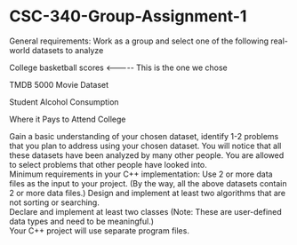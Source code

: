 # CSC-340-Group-Assignment-1

General requirements: 
Work as a group and select one of the following real-world datasets to analyze 

College basketball scores  <----- This is the one we chose

TMDB 5000 Movie Dataset

Student Alcohol Consumption

Where it Pays to Attend College  

Gain a basic understanding of your chosen dataset, identify 1-2 problems that you plan to address using your chosen dataset. You will notice that all these datasets have been analyzed by many other people.  You are allowed to select problems that other people have looked into.  
Minimum requirements in your C++ implementation: 
Use 2 or more data files as the input to your project.  (By the way, all the above datasets contain 2 or more data files.)
Design and implement at least two algorithms that are not sorting or searching.   
Declare and implement at least two classes (Note: These are user-defined data types and need to be meaningful.)     
Your C++ project will use separate program files. 
